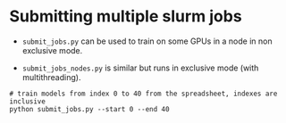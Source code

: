 # Submitting multiple slurm jobs
- `submit_jobs.py` can be used to train on some GPUs in a node in non exclusive mode.

- `submit_jobs_nodes.py` is similar but runs in exclusive mode (with multithreading).

```
# train models from index 0 to 40 from the spreadsheet, indexes are inclusive
python submit_jobs.py --start 0 --end 40
```

